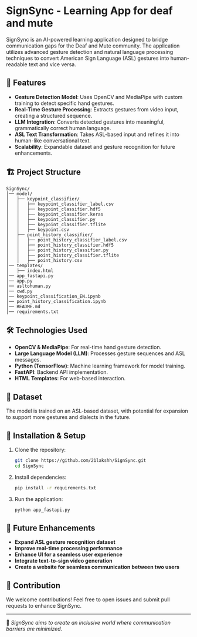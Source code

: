 # SignSync - Learning App for deaf and mute 

SignSync is an AI-powered learning application designed to bridge communication gaps for the Deaf and Mute community. The application utilizes advanced gesture detection and natural language processing techniques to convert American Sign Language (ASL) gestures into human-readable text and vice versa.

## 🚀 Features
- **Gesture Detection Model**: Uses OpenCV and MediaPipe with custom training to detect specific hand gestures.
- **Real-Time Gesture Processing**: Extracts gestures from video input, creating a structured sequence.
- **LLM Integration**: Converts detected gestures into meaningful, grammatically correct human language.
- **ASL Text Transformation**: Takes ASL-based input and refines it into human-like conversational text.
- **Scalability**: Expandable dataset and gesture recognition for future enhancements.


## 🏗️ Project Structure
```
SignSync/
│── model/
│   ├── keypoint_classifier/
│   │   ├── keypoint_classifier_label.csv
│   │   ├── keypoint_classifier.hdf5
│   │   ├── keypoint_classifier.keras
│   │   ├── keypoint_classifier.py
│   │   ├── keypoint_classifier.tflite
│   │   ├── keypoint.csv
│   ├── point_history_classifier/
│   │   ├── point_history_classifier_label.csv
│   │   ├── point_history_classifier.hdf5
│   │   ├── point_history_classifier.py
│   │   ├── point_history_classifier.tflite
│   │   ├── point_history.csv
│── templates/
│   ├── index.html
│── app_fastapi.py
│── app.py
│── asltohuman.py
│── cwd.py
│── keypoint_classification_EN.ipynb
│── point_history_classification.ipynb
│── README.md
│── requirements.txt
```

## 🛠️ Technologies Used
- **OpenCV & MediaPipe**: For real-time hand gesture detection.
- **Large Language Model (LLM)**: Processes gesture sequences and ASL messages.
- **Python (TensorFlow)**: Machine learning framework for model training.
- **FastAPI**: Backend API implementation.
- **HTML Templates**: For web-based interaction.

## 📂 Dataset
The model is trained on an ASL-based dataset, with potential for expansion to support more gestures and dialects in the future.

## 🚀 Installation & Setup
1. Clone the repository:
   ```bash
   git clone https://github.com/21lakshh/SignSync.git   
   cd SignSync
   ```
2. Install dependencies:
   ```bash
   pip install -r requirements.txt
   ```
3. Run the application:
   ```bash
   python app_fastapi.py
   ```

## 🔮 Future Enhancements
- **Expand ASL gesture recognition dataset**
- **Improve real-time processing performance**
- **Enhance UI for a seamless user experience**
- **Integrate text-to-sign video generation**
- **Create a website for seamless communication between two users**

## 🤝 Contribution
We welcome contributions! Feel free to open issues and submit pull requests to enhance SignSync.

---
🌟 *SignSync aims to create an inclusive world where communication barriers are minimized.*


